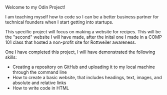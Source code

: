 Welcome to my Odin Project!

I am teaching myself how to code so I can be a better business partner for technical founders when I start getting into startups. 

This specific project will focus on making a website for recipes. This will be the "second" website I will have made, after the inital one I made in a COMP 101 class that hosted a non-profit site for Rottweiler awareness. 

One I have completed this project, I will have demonstrated the following skills:
- Creating a repository on GitHub and uploading it to my local machine through the command line
- How to create a basic website, that includes headings, text, images, and absolute and relative links
- How to write code in HTML

